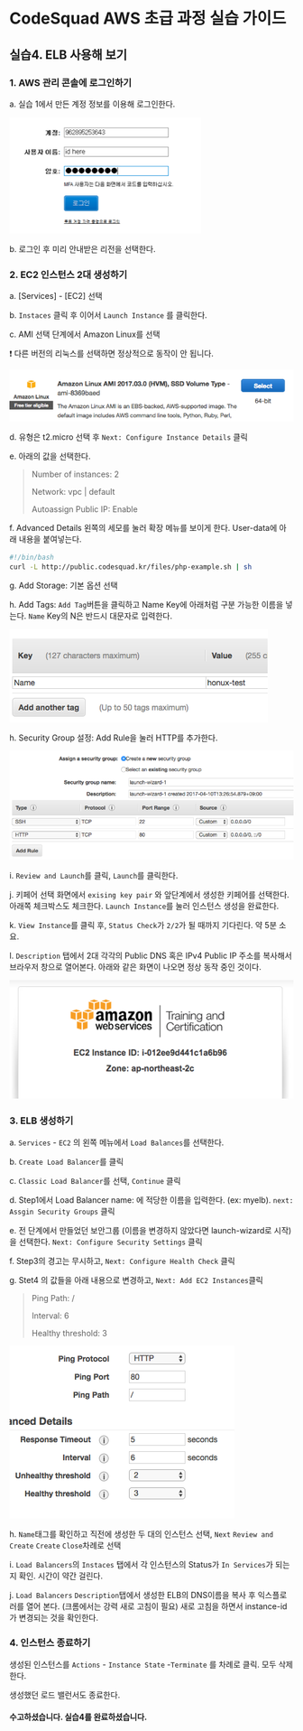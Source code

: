 # CodeSquad AWS 초급 과정 실습 가이드

## 실습4. ELB 사용해 보기 

 ### 1. AWS 관리 콘솔에 로그인하기 

a. 실습 1에서 만든 계정 정보를 이용해 로그인한다. 

![](images/login.png)

b. 로그인 후 미리 안내받은 리전을 선택한다. 



### 2. EC2 인스턴스 2대 생성하기 

a. [Services] - [EC2] 선택

b. `Instaces` 클릭 후 이어서 `Launch Instance` 를 클릭한다. 

c. AMI 선택 단계에서 Amazon Linux를 선택

​:exclamation: 다른 버전의 리눅스를 선택하면 정상적으로 동작이 안 됩니다. 

![](images/amazon-ami.png)

d. 유형은 t2.micro 선택 후  `Next: Configure Instance Details` 클릭

e. 아래의 값을 선택한다. 

> Number of instances: 2
>
> Network: vpc | default
>
> Autoassign Public IP:  Enable 

f. Advanced Details  왼쪽의 세모를 눌러 확장 메뉴를 보이게 한다.  User-data에 아래 내용을 붙여넣는다. 

```Bash
#!/bin/bash
curl -L http://public.codesquad.kr/files/php-example.sh | sh
```

g. Add Storage: 기본 옵션 선택

h. Add Tags: `Add Tag`버튼을 클릭하고 Name Key에 아래처럼 구분 가능한 이름을 넣는다. `Name` Key의 N은 반드시 대문자로 입력한다. 

![](images/tag.png)

h. Security Group 설정: Add Rule을 눌러 HTTP를 추가한다. 

![](images/sg.png)

i. `Review and Launch`를 클릭, `Launch`를 클릭한다.

j. 키페어 선택 화면에서 `exising key pair` 와 앞단계에서 생성한 키페어를 선택한다. 아래쪽 체크박스도 체크한다. `Launch Instance`를 눌러 인스턴스 생성을 완료한다.

k. `View Instance`를 클릭 후, `Status Check`가 `2/2`가 될 때까지 기다린다. 약 5분 소요. 

l. `Description` 탭에서 2대 각각의 Public DNS  혹은 IPv4 Public IP 주소를 복사해서 브라우저 창으로 열어본다. 아래와 같은 화면이 나오면 정상 동작 중인 것이다. 

![](images/elb-web-test.png)





### 3. ELB 생성하기 

a. `Services` - `EC2`  의 왼쪽 메뉴에서  `Load Balances`를 선택한다. 

b. `Create Load Balancer`를 클릭 

c. `Classic Load Balancer`를 선택, `Continue` 클릭 

d. Step1에서 Load Balancer name: 에 적당한 이름을 입력한다. (ex: myelb). `next: Assgin Security Groups` 클릭

e. 전 단계에서 만들었던 보안그룹 (이름을 변경하지 않았다면 launch-wizard로 시작)을 선택한다. `Next: Configure Security Settings` 클릭

f. Step3의 경고는 무시하고, `Next: Configure Health Check` 클릭 

g. Stet4 의 값들을 아래 내용으로 변경하고, `Next: Add EC2 Instances`클릭 

> Ping Path: / 
>
> Interval: 6
>
> Healthy threshold: 3

![](images/elb-step4.png)

h. `Name`태그를 확인하고 직전에 생성한 두 대의 인스턴스 선택, `Next` `Review and Create` `Create` `Close`차례로 선택 

i. `Load Balancers`의 `Instaces` 탭에서 각 인스턴스의 Status가 `In Services`가 되는지 확인. 시간이 약간 걸린다. 



j. `Load Balancers` `Description`탭에서 생성한 ELB의 DNS이름을 복사 후 익스플로러를 열어 본다. (크롬에서는 강력 새로 고침이 필요) 새로 고침을 하면서 instance-id가 변경되는 것을 확인한다. 



### 4. 인스턴스 종료하기

생성된 인스턴스를 `Actions` - `Instance State` -`Terminate` 를 차례로 클릭. 모두 삭제한다. 

생성했던 로드 밸런서도 종료한다. 

#### 수고하셨습니다. 실습4를 완료하셨습니다. 





